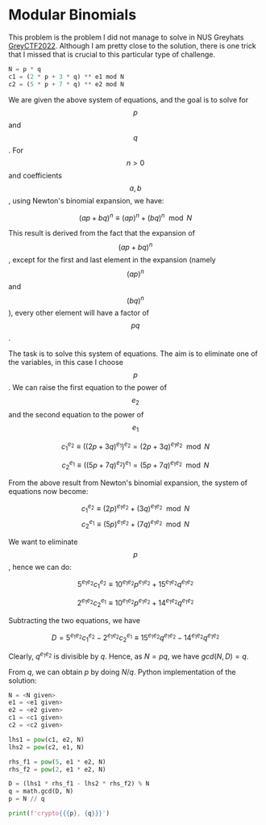 # Modular Binomials 

This problem is the problem I did not manage to solve in NUS Greyhats [GreyCTF2022](../../GreyCTF2022). Although I am pretty close to the solution, there is one trick that I missed that is crucial to this particular type of challenge. 

```python
N = p * q
c1 = (2 * p + 3 * q) ** e1 mod N
c2 = (5 * p + 7 * q) ** e2 mod N
```

We are given the above system of equations, and the goal is to solve for $$p$$ and $$q$$. For $$n > 0$$ and coefficients $$a, b$$, using Newton's binomial expansion, we have: 

$$
(ap + bq)^n \equiv (ap)^n + (bq)^n \mod N
$$

This result is derived from the fact that the expansion of $$(ap + bq)^n$$, except for the first and last element in the expansion (namely $$(ap)^n$$ and $$(bq)^n$$), every other element will have a factor of $$pq$$. 

The task is to solve this system of equations. The aim is to eliminate one of the variables, in this case I choose $$p$$. We can raise the first equation to the power of $$e_2$$ and the second equation to the power of $$e_1$$ 

$$
c_1^{e_2} \equiv ((2p + 3q)^{e_1})^{e_2} = (2p + 3q)^{{e_1} {e_2}} \mod N
$$

$$
c_2^{e_1} \equiv ((5p + 7q)^{e_2})^{e_1} = (5p + 7q)^{{e_1} {e_2}} \mod N
$$

From the above result from Newton's binomial expansion, the system of equations now become: 

$$
c_1^{e_2} \equiv (2p)^{{e_1} {e_2}} + (3q)^{{e_1} {e_2}} \mod N
$$
$$
c_2^{e_1} \equiv (5p)^{{e_1} {e_2}} + (7q)^{{e_1} {e_2}} \mod N
$$

We want to eliminate $$p$$, hence we can do: 

$$
5^{{e_1} {e_2}} c_1^{e_2} \equiv 10^{{e_1} {e_2}} p^{{e_1} {e_2}} + 15^{{e_1} {e_2}} q^{{e_1} {e_2}}
$$

$$
2^{{e_1} {e_2}} c_2^{e_1} \equiv 10^{{e_1}{e_2}} p^{{e_1} {e_2}} + 14^{{e_1} {e_2}} q^{{e_1} {e_2}}
$$

Subtracting the two equations, we have 

$$
D = 5^{{e_1} {e_2}} c_1^{e_2} - 2^{{e_1} {e_2}} c_2^{e_1} \equiv 15^{{e_1} {e_2}} q^{{e_1} {e_2}} - 14^{{e_1} {e_2}} q^{{e_1} {e_2}}
$$

Clearly, $q^{{e_1}{e_2}}$ is divisible by $q$. Hence, as $N = pq$, we have $gcd(N, D) = q$.

From $q$, we can obtain $p$ by doing $N / q$. Python implementation of the solution: 

```python
N = <N given>
e1 = <e1 given>
e2 = <e2 given>
c1 = <c1 given>
c2 = <c2 given>

lhs1 = pow(c1, e2, N)
lhs2 = pow(c2, e1, N)

rhs_f1 = pow(5, e1 * e2, N)
rhs_f2 = pow(2, e1 * e2, N)

D = (lhs1 * rhs_f1 - lhs2 * rhs_f2) % N 
q = math.gcd(D, N)
p = N // q 

print(f'crypto{{{p}, {q}}}')
```